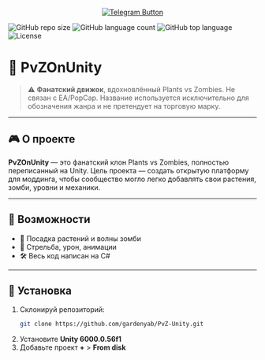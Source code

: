 <p align="center">
  <a href="https://t.me/GardenDev" target="_blank">
    <img src="https://img.shields.io/badge/Join%20Telegram-Click%20Here-blue?style=for-the-badge&logo=telegram" alt="Telegram Button"/>
  </a>
</p>


![GitHub repo size](https://img.shields.io/github/repo-size/gardenyab/PvZ-Unity)
![GitHub language count](https://img.shields.io/github/languages/count/gardenyab/PvZ-Unity)
![GitHub top language](https://img.shields.io/github/languages/top/gardenyab/PvZ-Unity)
![License](https://img.shields.io/github/license/gardenyab/PvZ-Unity)

# 🌱 PvZOnUnity

> ⚠️ **Фанатский движок**, вдохновлённый Plants vs Zombies. Не связан с EA/PopCap. Название используется исключительно для обозначения жанра и не претендует на торговую марку.
---

## 🎮 О проекте

**PvZOnUnity** — это фанатский клон Plants vs Zombies, полностью переписанный на Unity. Цель проекта — создать открытую платформу для моддинга, чтобы сообщество могло легко добавлять свои растения, зомби, уровни и механики.

---

## 🧠 Возможности

- 🌻 Посадка растений и волны зомби
- 🔫 Стрельба, урон, анимации
- 🛠️ Весь код написан на C#
---

## 🚀 Установка

1. Склонируй репозиторий:
   ```bash
   git clone https://github.com/gardenyab/PvZ-Unity.git
2. Установите **Unity 6000.0.56f1**
3. Добавьте проект
   __+__ > __From disk__
